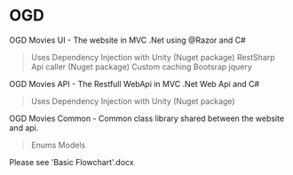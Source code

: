 # OGD
OGD Movies UI - The website in MVC .Net using @Razor and C#
  > Uses Dependency Injection with Unity (Nuget package)
  > RestSharp Api caller (Nuget package)
  > Custom caching
  > Bootsrap
  > jquery

OGD Movies API - The Restfull WebApi in MVC .Net Web Api and C#
> Uses Dependency Injection with Unity (Nuget package)

OGD Movies Common - Common class library shared between the website and api.
> Enums
> Models

Please see 'Basic Flowchart'.docx
